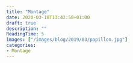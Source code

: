 ```yaml
---
title: "Montage"
date: 2020-03-18T13:42:58+01:00
draft: true
description: ""
ReadingTime: 5
images: ["/images/blog/2019/03/papillon.jpg"]
categories:
- Montage
---
```



